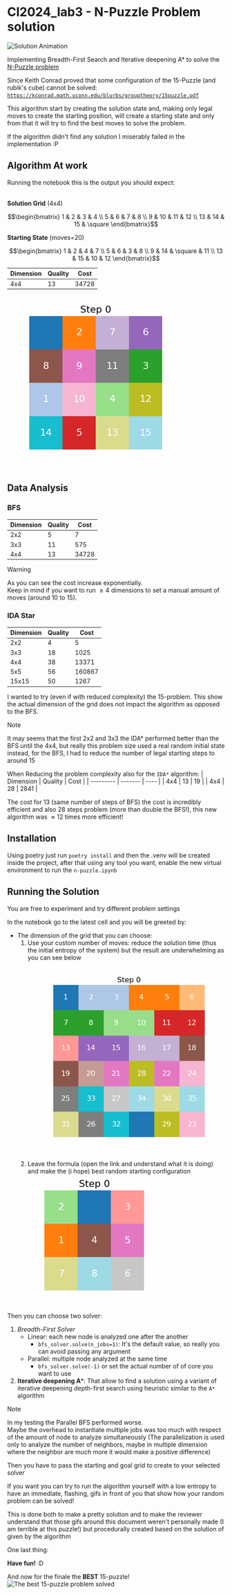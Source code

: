 # CI2024_lab3 - N-Puzzle Problem solution

![Solution Animation](docs/5x5.gif)

Implementing Breadth-First Search and Iterative deepening A* to solve the [N-Puzzle problem](https://en.wikipedia.org/wiki/15_puzzle)

Since Keith Conrad proved that some configuration of the 15-Puzzle (and rubik's cube) cannot be solved: [`https://kconrad.math.uconn.edu/blurbs/grouptheory/15puzzle.pdf`](https://kconrad.math.uconn.edu/blurbs/grouptheory/15puzzle.pdf)

This algorithm start by creating the solution state and, making only legal moves to create the starting position, will create a starting state and only from that it will try to find the best moves to solve the problem.

If the algorithm didn't find any solution I miserably failed in the implementation :P


## Algorithm At work

Running the notebook this is the output you should expect:<br><br>

**Solution Grid** (4x4)

$$\begin{bmatrix}
  1  & 2  & 3  & 4       \\
  5  & 6  & 7  & 8       \\
  9  & 10 & 11 & 12      \\
  13 & 14 & 15 & \square
  \end{bmatrix}$$

**Starting State** (moves=20)

$$\begin{bmatrix}
  1  & 2  & 4       & 7  \\ 
  5  & 6  & 3       & 8  \\ 
  9  & 14 & \square & 11 \\ 
  13 & 15 & 10      & 12
\end{bmatrix}$$


| Dimension | Quality | Cost  |
| --------- | ------- | ----- |
| 4x4       | 13      | 34728 |


![Solution Animation](docs/4x4.gif)<br>

## Data Analysis

### BFS

| Dimension | Quality | Cost  |
| --------- | ------- | ----- |
| 2x2       | 5       | 7     |
| 3x3       | 11      | 575   |
| 4x4       | 13      | 34728 |

> [!WARNING]
> As you can see the cost increase exponentially. <br>
> Keep in mind if you want to run $\ge 4$ dimensions to set a manual amount of moves (around 10 to 15).

### IDA Star

| Dimension | Quality | Cost   |
| --------- | ------- | ------ |
| 2x2       | 4       | 5      |
| 3x3       | 18      | 1025   |
| 4x4       | 38      | 13371  |
| 5x5       | 56      | 160867 |
| 15x15     | 50      | 1267   |

I wanted to try (even if with reduced complexity) the 15-problem. This show the actual dimension of the grid does not impact the algorithm as opposed to the BFS.

> [!NOTE]
> It may seems that the first 2x2 and 3x3 the IDA* performed better than the BFS
> until the 4x4, but really this problem size used a real random initial state instead, for the BFS, I had to reduce the number of legal starting steps to around 15  

When Reducing the problem complexity also for the  `IDA*` algorithm:
| Dimension | Quality | Cost |
| --------- | ------- | ---- |
| 4x4       | 13      | 19   |
| 4x4       | 28      | 2841 |

The cost for 13 (same number of steps of BFS) the cost is incredibly efficient and also 28 steps problem (more than double the BFS!), this new algorithm was $\approx12$ times more efficient!

## Installation
Using poetry just run `poetry install` and then the .venv will be created inside the project, after that using any tool you want, enable the new virtual environment to run the `n-puzzle.ipynb`

## Running the Solution

You are free to experiment and try different problem settings

In the notebook go to the latest cell and you will be greeted by:
* The dimension of the grid that you can choose:
  1. Use your custom number of moves: reduce the solution time (thus the initial entropy of the system) but the result are underwhelming as you can see below<br>
     ![Example big problem with low entropy Solution Animation](docs/6x6.gif)
  2. Leave the formula (open the link and understand what it is doing) and make the (i hope) best random starting configuration<br>
     ![Example big problem with low entropy Solution Animation](docs/3x3.gif)

Then you can choose two solver:
1. *Breadth-First Solver*
    * Linear: each new node is analyzed one after the another
      * `bfs_solver.solve(n_jobs=1)`: It's the default value, so really you can avoid passing any argument
    * Parallel: multiple node analyzed at the same time
      * `bfs_solver.solve(-1)` or set the actual number of of core you want to use
2. **Iterative deepening A***: That allow to find a solution using a variant of iterative deepening depth-first search using heuristic similar to the `A*` algorithm

> [!NOTE]
> In my testing the Parallel BFS performed worse.<br>
> Maybe the overhead to instantiate multiple jobs was too much with respect of the amount of node to analyze simultaneously (The parallelization is used only to analyze the number of neighbors, maybe in multiple dimension where the neighbor are much more it would make a positive difference)

Then you have to pass the starting and goal grid to create to your selected solver

If you want you can try to run the algorithm yourself with a low entropy to have an immediate, flashing, gifs in front of you that show how your random problem can be solved!

This is done both to make a pretty solution and to make the reviewer understand that those gifs around this document weren't personally made (I am terrible at this puzzle!) but procedurally created based on the solution of given by the algorithm

One last thing:

**Have fun!** :D

And now for the finale the **BEST** 15-puzzle! 
![The best 15-puzzle problem solved](docs/15x15.gif)
